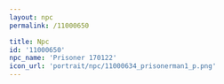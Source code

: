 ```yaml
---
layout: npc
permalink: /11000650

title: Npc
id: '11000650'
npc_name: 'Prisoner 170122'
icon_url: 'portrait/npc/11000634_prisonerman1_p.png'
---
```

